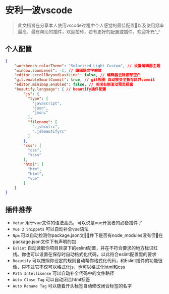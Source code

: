 # 安利一波vscode
> 此文档旨在分享本人使用vscode过程中个人感觉的最佳配置以及使用频率最高、最有帮助的插件，欢迎拍砖，若有更好的配置或插件，欢迎补充^_^

## 个人配置
```json
{
    "workbench.colorTheme": "Solarized Light Custom", // 设置编辑器主题
    "window.zoomLevel": -1, // 编辑器文字缩放
    "editor.scrollBeyondLastLine": false, // 编辑器去除底部空白
    "git.enableSmartCommit": true, // git视图 自动提交至暂存区并commit
    "editor.minimap.enabled": false, // 关闭右侧滚动预览视窗
    "beautify.language": { // beautify插件配置
        "js": {
          "type": [
            "javascript",
            "json",
            "jsonc"
          ],
          "filename": [
            ".jshintrc",
            ".jsbeautifyrc"
          ]
        },
        "css": [
          "css",
          "scss"
        ],
        "html": [
          "htm",
          "html",
          "vue"
        ]
    }
}
```

## 插件推荐
- `Vetur` 用于vue文件的语法高亮，可以说是vue开发者的必备插件了
- `Vue 2 Snippets` 可以自动补全vue语法
- `Npm` 可以自动检测你package.json文件下是否有node_modules没有但在package.json文件下有声明的包
- `Eslint` 自动读取你项目目录下的eslint配置，并在不符合要求的地方标识红线。你也可以设置在保存时自动格式化代码，以此符合eslint配置里的要求
- `Beautify` 可以按照你设定的规则自动帮你格式化代码，和Eslint插件的功能很像，只不过它不仅可以格式化js，也可以格式化html和css
- `Path Intellisense` 可以自动补全代码中的文件路径
- `Auto Close Tag` 可以自动闭合html标签
- `Auto Rename Tag` 可以随着开头标签自动修改闭合标签的名字

